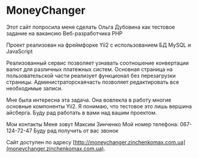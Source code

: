 MoneyChanger
===============================

Этот сайт попросила меня сделать Ольга Дубовина как тестовое задание на вакансию Веб-разработчика PHP

Проект реализован на фреймфорке Yii2 с использованием БД MySQL и JavaScript

Реализованный сервис позволяет узнавать соотношение конвертации валют для различных платежных систем. Основная страница на пользовательской части реализует функционал без перезагрузки страницы. Администраторскаячасть позволяет редактировать все необходимые записи.

Мне была интересна эта задача. Она вовлекла в работу многие основные компоненты Yii2. Я понимаю, что тестовое это лишь вершина айсберга. Буду рад работать в вами над вашим проектом.

Мои контакты
Меня зовут Максим Зинченко
Мой номер телефона: 067-124-72-47
Буду рад получить от вас звонок

Сайт доступен по адресу [http://moneychanger.zinchenkomax.com.ua](moneychanger.zinchenkomax.com.ua).
